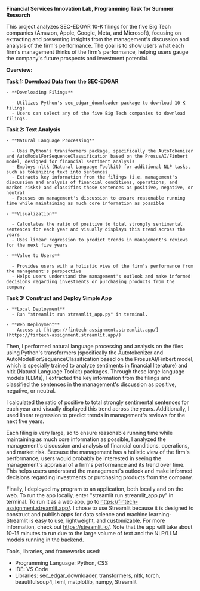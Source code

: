 **Financial Services Innovation Lab, Programming Task for Summer Research**

This project analyzes SEC-EDGAR 10-K filings for the five Big Tech companies (Amazon, Apple, Google, Meta, and Microsoft), focusing on extracting and presenting insights from the management's discussion and analysis of the firm's performance. 
The goal is to show users what each firm's management thinks of the firm's performance, helping users gauge the company's future prospects and investment potential.

**Overview:**

  **Task 1: Download Data from the SEC-EDGAR**

    - **Downloading Filings**
  
      - Utilizes Python's sec_edgar_downloader package to download 10-K filings
      - Users can select any of the five Big Tech companies to download filings.

  **Task 2: Text Analysis**

    - **Natural Language Processing**
  
      - Uses Python's transformers package, specifically the AutoTokenizer and AutoModelForSequenceClassification based on the ProsusAI/Finbert model, designed for financial sentiment analysis
      - Employs nltk (Natural Language Toolkit) for additional NLP tasks, such as tokenizing text into sentences
      - Extracts key information from the filings (i.e. management's discussion and analysis of financial conditions, operations, and market risks) and classifies those sentences as positive, negative, or neutral
      - Focuses on management's discussion to ensure reasonable running time while maintaining as much core information as possible
  
    - **Visualization**
  
      - Calculates the ratio of positive to total strongly sentimental sentences for each year and visually displays this trend across the years
      - Uses linear regression to predict trends in management's reviews for the next five years
  
    - **Value to Users**
  
      - Provides users with a holistic view of the firm's performance from the management's perspective
      - Helps users understand the management's outlook and make informed decisions regarding investments or purchasing products from the company

  **Task 3: Construct and Deploy Simple App**
    
    - **Local Deployment**
      - Run "streamlit run streamlit_app.py" in terminal.
  
    - **Web Deployment**
      - Access at [https://fintech-assignment.streamlit.app/](https://fintech-assignment.streamlit.app/)

Then, I performed natural language processing and analysis on the files using Python's transformers (specifically the Autotokenizer and AutoModelForSequenceClassification based on the ProsusAI/Finbert model, which is specially trained to analyze sentiments in financial literature)
and nltk (Natural Language Toolkit) packages. Through these large language models (LLMs), I extracted the key information from the filings and classified the sentences in the management's discussion as positive, negative, or neutral. 

I calculated the ratio of positive to total strongly sentimental sentences for each year and visually displayed this trend across the years.
Additionally, I used linear regression to predict trends in management's reviews for the next five years.

Each filing is very large, so to ensure reasonable running time while maintaining as much core information as possible, I analyzed the management's discussion and analysis of financial conditions, operations, and market risk. 
Because the management has a holistic view of the firm's performance, users would probably be interested in seeing the management's appraisal of a firm's performance and its trend over time. 
This helps users understand the management's outlook and make informed decisions regarding investments or purchasing products from the company.

Finally, I deployed my program to an application, both locally and on the web. To run the app locally, enter "streamlit run streamlit_app.py" in terminal. To run it as a web app, go to https://fintech-assignment.streamlit.app/. 
I chose to use Streamlit because it is designed to construct and publish apps for data science and machine learning- Streamlit is easy to use, lightweight, and customizable. For more information, check out https://streamlit.io/. 
Note that the app will take about 10-15 minutes to run due to the large volume of text and the NLP/LLM models running in the backend.

Tools, libraries, and frameworks used: 
- Programming Language: Python, CSS
- IDE: VS Code
- Libraries: sec_edgar_downloader, transformers, nltk, torch, beautifulsoup4, lxml, matplotlib, numpy, Streamlit
